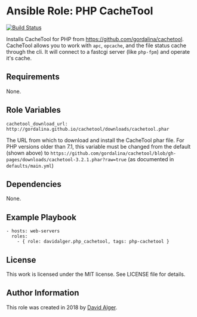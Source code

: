 # Ansible Role: PHP CacheTool

[![Build Status](https://travis-ci.com/davidalger/ansible-role-php-cachetool.svg?branch=master)](https://travis-ci.com/davidalger/ansible-role-php-cachetool)

Installs CacheTool for PHP from https://github.com/gordalina/cachetool. CacheTool allows you to work with `apc`, `opcache`, and the file status cache through the cli. It will connect to a fastcgi server (like `php-fpm`) and operate it's cache.

## Requirements

None.

## Role Variables

    cachetool_download_url: http://gordalina.github.io/cachetool/downloads/cachetool.phar

The URL from which to download and install the CacheTool phar file. For PHP versions older than 7.1, this variable must be changed from the default (shown above) to `https://github.com/gordalina/cachetool/blob/gh-pages/downloads/cachetool-3.2.1.phar?raw=true` (as documented in `defaults/main.yml`)

## Dependencies

None.

## Example Playbook

    - hosts: web-servers
      roles:
        - { role: davidalger.php_cachetool, tags: php-cachetool }

## License

This work is licensed under the MIT license. See LICENSE file for details.

## Author Information

This role was created in 2018 by [David Alger](http://davidalger.com/).
